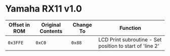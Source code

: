 # Yamaha RX11 v1.0

|Offset in ROM|Original Contents|Change To|Function|
|--|--|--|--|
|`0x3FFE`|`0xC0`|`0x88`|LCD Print subroutine - Set position to start of 'line 2'|
